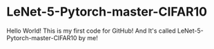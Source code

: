 # LeNet-5-Pytorch-master-CIFAR10
Hello World! This is my first code for GitHub! And It's called LeNet-5-Pytorch-master-CIFAR10 by me!
